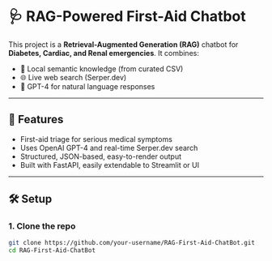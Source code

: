 # 🩺 RAG-Powered First-Aid Chatbot

This project is a **Retrieval-Augmented Generation (RAG)** chatbot for **Diabetes, Cardiac, and Renal emergencies**. It combines:
- 🧠 Local semantic knowledge (from curated CSV)
- 🌐 Live web search (Serper.dev)
- 💬 GPT-4 for natural language responses

---

## 🚀 Features

- First-aid triage for serious medical symptoms
- Uses OpenAI GPT-4 and real-time Serper.dev search
- Structured, JSON-based, easy-to-render output
- Built with FastAPI, easily extendable to Streamlit or UI

---

## 🛠 Setup

### 1. Clone the repo

```bash
git clone https://github.com/your-username/RAG-First-Aid-ChatBot.git
cd RAG-First-Aid-ChatBot
